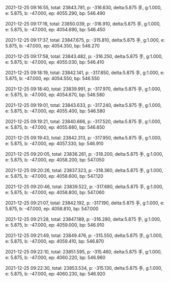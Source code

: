 2021-12-25 09:16:55, total: 23843.781, p: -316.630, delta:5.875 手, g:1.000, e: 5.875, b: -47.000, ep: 4055.290, bp: 546.490

2021-12-25 09:17:16, total: 23850.039, p: -316.910, delta:5.875 手, g:1.000, e: 5.875, b: -47.000, ep: 4054.690, bp: 546.450

2021-12-25 09:17:37, total: 23847.675, p: -315.810, delta:5.875 手, g:1.000, e: 5.875, b: -47.000, ep: 4054.350, bp: 546.270

2021-12-25 09:17:58, total: 23843.482, p: -316.250, delta:5.875 手, g:1.000, e: 5.875, b: -47.000, ep: 4055.030, bp: 546.410

2021-12-25 09:18:19, total: 23842.141, p: -317.850, delta:5.875 手, g:1.000, e: 5.875, b: -47.000, ep: 4054.550, bp: 546.550

2021-12-25 09:18:40, total: 23839.991, p: -317.970, delta:5.875 手, g:1.000, e: 5.875, b: -47.000, ep: 4054.670, bp: 546.580

2021-12-25 09:19:01, total: 23843.633, p: -317.240, delta:5.875 手, g:1.000, e: 5.875, b: -47.000, ep: 4055.400, bp: 546.580

2021-12-25 09:19:21, total: 23840.666, p: -317.520, delta:5.875 手, g:1.000, e: 5.875, b: -47.000, ep: 4055.680, bp: 546.650

2021-12-25 09:19:43, total: 23842.313, p: -317.950, delta:5.875 手, g:1.000, e: 5.875, b: -47.000, ep: 4057.330, bp: 546.910

2021-12-25 09:20:05, total: 23836.261, p: -318.200, delta:5.875 手, g:1.000, e: 5.875, b: -47.000, ep: 4058.200, bp: 547.050

2021-12-25 09:20:26, total: 23837.323, p: -318.360, delta:5.875 手, g:1.000, e: 5.875, b: -47.000, ep: 4058.600, bp: 547.120

2021-12-25 09:20:46, total: 23839.522, p: -317.680, delta:5.875 手, g:1.000, e: 5.875, b: -47.000, ep: 4058.800, bp: 547.060

2021-12-25 09:21:07, total: 23842.192, p: -317.190, delta:5.875 手, g:1.000, e: 5.875, b: -47.000, ep: 4058.810, bp: 547.000

2021-12-25 09:21:28, total: 23847.189, p: -316.280, delta:5.875 手, g:1.000, e: 5.875, b: -47.000, ep: 4059.000, bp: 546.910

2021-12-25 09:21:49, total: 23849.476, p: -315.550, delta:5.875 手, g:1.000, e: 5.875, b: -47.000, ep: 4059.410, bp: 546.870

2021-12-25 09:22:10, total: 23851.595, p: -315.460, delta:5.875 手, g:1.000, e: 5.875, b: -47.000, ep: 4060.220, bp: 546.960

2021-12-25 09:22:30, total: 23853.534, p: -315.130, delta:5.875 手, g:1.000, e: 5.875, b: -47.000, ep: 4060.230, bp: 546.920